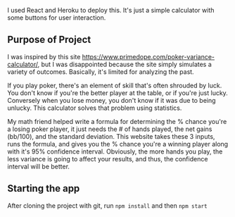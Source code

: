I used React and Heroku to deploy this. It's just a simple calculator with some buttons for user interaction.

## Purpose of Project
I was inspired by this site https://www.primedope.com/poker-variance-calculator/, but I was disappointed because the site simply simulates a variety of outcomes. Basically, it's limited for analyzing the past.

If you play poker, there's an element of skill that's often shrouded by luck. You don't know if you're the better player at the table, or if you're just lucky. Conversely when you lose money, you don't know if it was due to being unlucky. This calculator solves that problem using statistics.

My math friend helped write a formula for determining the % chance you're a losing poker player, it just needs the # of hands played, the net gains (bb/100), and the standard deviation. This website takes these 3 inputs, runs the formula, and gives you the % chance you're a winning player along with it's 95% confidence interval. Obviously, the more hands you play, the less variance is going to affect your results, and thus, the confidence interval will be better.

## Starting the app
After cloning the project with git, run `npm install` and then `npm start`

